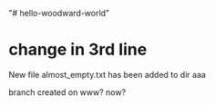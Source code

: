 "# hello-woodward-world"

# change in 3rd line
New file almost_empty.txt has been added to dir
aaa

branch created on www? now?
